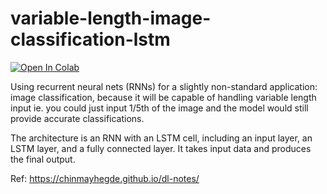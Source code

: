 # variable-length-image-classification-lstm

[![Open In Colab](https://colab.research.google.com/assets/colab-badge.svg)](https://colab.research.google.com/drive/1NvZ5tlnsmRtUoHu6HIM7UbkgpalC8YYQ?usp=sharing)

Using recurrent neural nets (RNNs) for a slightly non-standard application: image classification, because it will be capable of handling variable length input ie. you could just input 1/5th of the image and the model would still provide accurate classifications.

The architecture is an RNN with an LSTM cell, including an input layer, an LSTM layer, and a fully connected layer. It takes input data and produces the final output. 

Ref: https://chinmayhegde.github.io/dl-notes/
